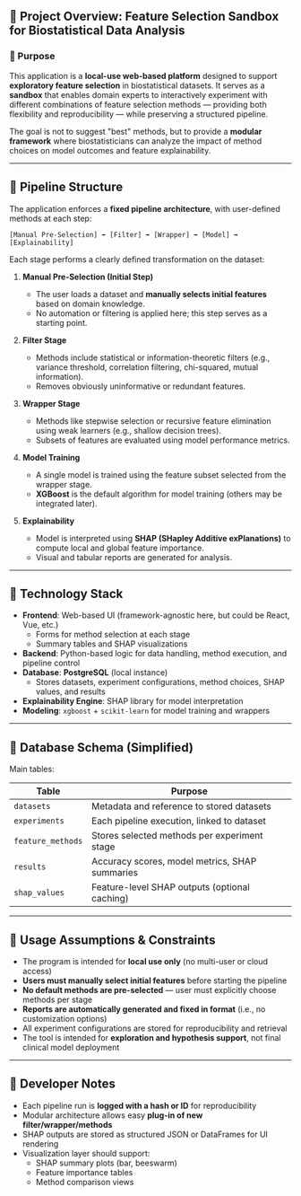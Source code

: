 ## 🧠 **Project Overview: Feature Selection Sandbox for Biostatistical Data Analysis**

### 🎯 Purpose

This application is a **local-use web-based platform** designed to support **exploratory feature selection** in biostatistical datasets. It serves as a **sandbox** that enables domain experts to interactively experiment with different combinations of feature selection methods — providing both flexibility and reproducibility — while preserving a structured pipeline. 

The goal is not to suggest "best" methods, but to provide a **modular framework** where biostatisticians can analyze the impact of method choices on model outcomes and feature explainability.

---

## 🧪 **Pipeline Structure**

The application enforces a **fixed pipeline architecture**, with user-defined methods at each step:

```
[Manual Pre-Selection] ➡ [Filter] ➡ [Wrapper] ➡ [Model] ➡ [Explainability]
```

Each stage performs a clearly defined transformation on the dataset:

1. **Manual Pre-Selection (Initial Step)**
   - The user loads a dataset and **manually selects initial features** based on domain knowledge.
   - No automation or filtering is applied here; this step serves as a starting point.

2. **Filter Stage**
   - Methods include statistical or information-theoretic filters (e.g., variance threshold, correlation filtering, chi-squared, mutual information).
   - Removes obviously uninformative or redundant features.

3. **Wrapper Stage**
   - Methods like stepwise selection or recursive feature elimination using weak learners (e.g., shallow decision trees).
   - Subsets of features are evaluated using model performance metrics.

4. **Model Training**
   - A single model is trained using the feature subset selected from the wrapper stage.
   - **XGBoost** is the default algorithm for model training (others may be integrated later).

5. **Explainability**
   - Model is interpreted using **SHAP (SHapley Additive exPlanations)** to compute local and global feature importance.
   - Visual and tabular reports are generated for analysis.

---

## 🧰 **Technology Stack**

- **Frontend**: Web-based UI (framework-agnostic here, but could be React, Vue, etc.)
  - Forms for method selection at each stage
  - Summary tables and SHAP visualizations
- **Backend**: Python-based logic for data handling, method execution, and pipeline control
- **Database**: **PostgreSQL** (local instance)
  - Stores datasets, experiment configurations, method choices, SHAP values, and results
- **Explainability Engine**: SHAP library for model interpretation
- **Modeling**: `xgboost` + `scikit-learn` for model training and wrappers

---

## 📂 **Database Schema (Simplified)**

Main tables:

| Table             | Purpose                                  |
|------------------|------------------------------------------|
| `datasets`        | Metadata and reference to stored datasets |
| `experiments`     | Each pipeline execution, linked to dataset |
| `feature_methods` | Stores selected methods per experiment stage |
| `results`         | Accuracy scores, model metrics, SHAP summaries |
| `shap_values`     | Feature-level SHAP outputs (optional caching) |

---

## 🧾 **Usage Assumptions & Constraints**

- The program is intended for **local use only** (no multi-user or cloud access)
- **Users must manually select initial features** before starting the pipeline
- **No default methods are pre-selected** — user must explicitly choose methods per stage
- **Reports are automatically generated and fixed in format** (i.e., no customization options)
- All experiment configurations are stored for reproducibility and retrieval
- The tool is intended for **exploration and hypothesis support**, not final clinical model deployment

---

## 🧠 Developer Notes

- Each pipeline run is **logged with a hash or ID** for reproducibility
- Modular architecture allows easy **plug-in of new filter/wrapper/methods**
- SHAP outputs are stored as structured JSON or DataFrames for UI rendering
- Visualization layer should support:
  - SHAP summary plots (bar, beeswarm)
  - Feature importance tables
  - Method comparison views